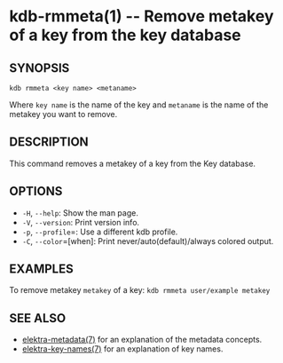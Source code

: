 kdb-rmmeta(1) -- Remove metakey of a key from the key database
==============================================================

## SYNOPSIS

`kdb rmmeta <key name> <metaname>`

Where `key name` is the name of the key and `metaname` is the name of the metakey you want to remove.

## DESCRIPTION

This command removes a metakey of a key from the Key database.

## OPTIONS

- `-H`, `--help`:
  Show the man page.
- `-V`, `--version`:
  Print version info.
- `-p`, `--profile`=<profile>:
  Use a different kdb profile.
- `-C`, `--color`=[when]:
  Print never/auto(default)/always colored output.

## EXAMPLES

To remove metakey `metakey` of a key:
`kdb rmmeta user/example metakey`

## SEE ALSO

- [elektra-metadata(7)](elektra-metadata.md) for an explanation of the metadata concepts.
- [elektra-key-names(7)](elektra-key-names.md) for an explanation of key names.
